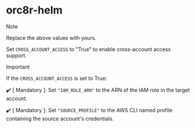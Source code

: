 # orc8r-helm

> [!NOTE]
> Replace the above values with yours.
>
> Set `CROSS_ACCOUNT_ACCESS` to "True" to enable cross-account access support.
 
> [!IMPORTANT]
> If the `CROSS_ACCOUNT_ACCESS` is set to True:
>
> :heavy_check_mark: [ Mandatory ]: Set `"IAM_ROLE_ARN"` to the ARN of the IAM role in the target account.
>
> :heavy_check_mark: [ Mandatory ]: Set `"SOURCE_PROFILE"` to the AWS CLI named profile containing the source account's credentials.

